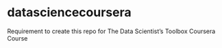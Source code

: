# datasciencecoursera
Requirement to create this repo for The Data Scientist’s Toolbox Coursera Course
